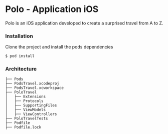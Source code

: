 #  Polo - Application iOS

Polo is an iOS application developed to create a surprised travel from A to Z. 

### Installation

Clone the project and install the pods dependencies

```sh
$ pod install
```

### Architecture

```
├── Pods
├── PodsTravel.xcodeproj
├── PodsTravel.xcworkspace
├── PoloTravel
│   ├── Extensions
│   ├── Protocols
│   ├── SupportingFiles 
│   ├── ViewModels
│   ├── ViewControllers
├── PoloTravelTests
├── Podfile
├── Podfile.lock

```
